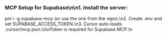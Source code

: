 ### MCP Setup for Supabase\n\n1. Install the server: 
pm i -g supabase-mcp (or use the one from the repo).\n2. Create .env and set SUPABASE_ACCESS_TOKEN.\n3. Cursor auto-loads .cursor/mcp.json.\n\nToken is required for Supabase MCP.\n
